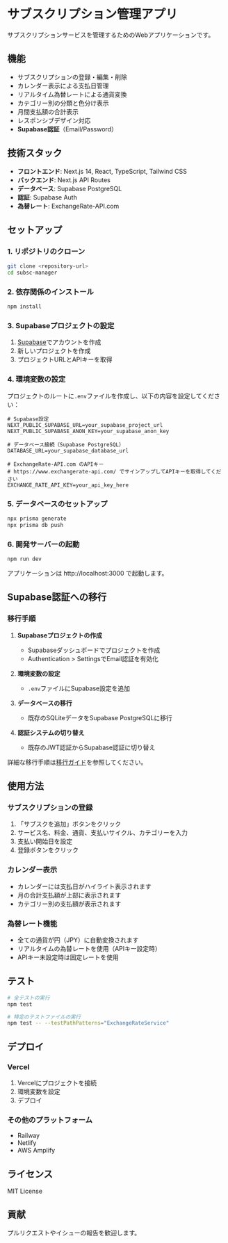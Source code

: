 # サブスクリプション管理アプリ

サブスクリプションサービスを管理するためのWebアプリケーションです。

## 機能

- サブスクリプションの登録・編集・削除
- カレンダー表示による支払日管理
- リアルタイム為替レートによる通貨変換
- カテゴリー別の分類と色分け表示
- 月間支払額の合計表示
- レスポンシブデザイン対応
- **Supabase認証**（Email/Password）

## 技術スタック

- **フロントエンド**: Next.js 14, React, TypeScript, Tailwind CSS
- **バックエンド**: Next.js API Routes
- **データベース**: Supabase PostgreSQL
- **認証**: Supabase Auth
- **為替レート**: ExchangeRate-API.com

## セットアップ

### 1. リポジトリのクローン

```bash
git clone <repository-url>
cd subsc-manager
```

### 2. 依存関係のインストール

```bash
npm install
```

### 3. Supabaseプロジェクトの設定

1. [Supabase](https://supabase.com)でアカウントを作成
2. 新しいプロジェクトを作成
3. プロジェクトURLとAPIキーを取得

### 4. 環境変数の設定

プロジェクトのルートに`.env`ファイルを作成し、以下の内容を設定してください：

```env
# Supabase設定
NEXT_PUBLIC_SUPABASE_URL=your_supabase_project_url
NEXT_PUBLIC_SUPABASE_ANON_KEY=your_supabase_anon_key

# データベース接続（Supabase PostgreSQL）
DATABASE_URL=your_supabase_database_url

# ExchangeRate-API.com のAPIキー
# https://www.exchangerate-api.com/ でサインアップしてAPIキーを取得してください
EXCHANGE_RATE_API_KEY=your_api_key_here
```

### 5. データベースのセットアップ

```bash
npx prisma generate
npx prisma db push
```

### 6. 開発サーバーの起動

```bash
npm run dev
```

アプリケーションは http://localhost:3000 で起動します。

## Supabase認証への移行

### 移行手順

1. **Supabaseプロジェクトの作成**
   - Supabaseダッシュボードでプロジェクトを作成
   - Authentication > SettingsでEmail認証を有効化

2. **環境変数の設定**
   - `.env`ファイルにSupabase設定を追加

3. **データベースの移行**
   - 既存のSQLiteデータをSupabase PostgreSQLに移行

4. **認証システムの切り替え**
   - 既存のJWT認証からSupabase認証に切り替え

詳細な移行手順は[移行ガイド](./MIGRATION_GUIDE.md)を参照してください。

## 使用方法

### サブスクリプションの登録

1. 「サブスクを追加」ボタンをクリック
2. サービス名、料金、通貨、支払いサイクル、カテゴリーを入力
3. 支払い開始日を設定
4. 登録ボタンをクリック

### カレンダー表示

- カレンダーには支払日がハイライト表示されます
- 月の合計支払額が上部に表示されます
- カテゴリー別の支払額が表示されます

### 為替レート機能

- 全ての通貨が円（JPY）に自動変換されます
- リアルタイムの為替レートを使用（APIキー設定時）
- APIキー未設定時は固定レートを使用

## テスト

```bash
# 全テストの実行
npm test

# 特定のテストファイルの実行
npm test -- --testPathPatterns="ExchangeRateService"
```

## デプロイ

### Vercel

1. Vercelにプロジェクトを接続
2. 環境変数を設定
3. デプロイ

### その他のプラットフォーム

- Railway
- Netlify
- AWS Amplify

## ライセンス

MIT License

## 貢献

プルリクエストやイシューの報告を歓迎します。
